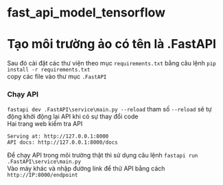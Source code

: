 # fast_api_model_tensorflow
# Tạo môi trường ảo có tên là .FastAPI  
Sau đó cài đặt các thư viện theo mục `requirements.txt` bằng câu lệnh `pip install -r requirements.txt`  
copy các file vào thư mục `.FastAPI`  
### Chạy API
`fastapi dev .FastAPI\service\main.py --reload` tham số `--reload` sẽ tự động khởi động lại API khi có sự thay đổi code  
Hai trang web kiểm tra API  
```
Serving at: http://127.0.0.1:8000  
API docs: http://127.0.0.1:8000/docs     
```
Để chạy API trong môi trường thật thì sử dụng câu lệnh `fastapi run .FastAPI\service\main.py`  
Vào máy khác và nhập đường link để thử API bằng cách `http://IP:8000/endpoint`  
